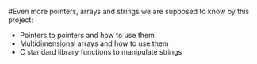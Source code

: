 #Even more pointers, arrays and strings
we are supposed to know by this project:
* Pointers to pointers and how to use them
* Multidimensional arrays and how to use them
* C standard library functions to manipulate strings
